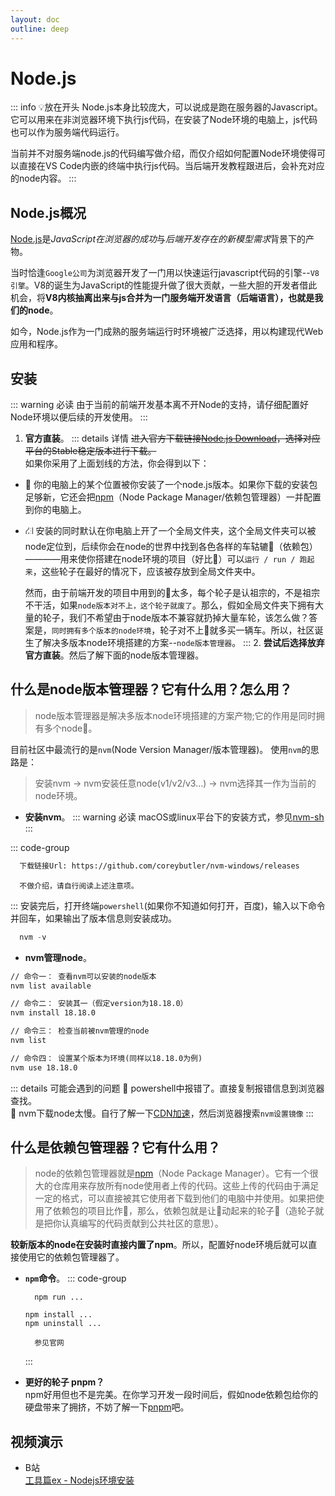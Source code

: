 ```yaml
---
layout: doc
outline: deep
---
```

# Node.js

::: info 💡放在开头
  Node.js本身比较庞大，可以说成是跑在服务器的Javascript。它可以用来在非浏览器环境下执行js代码，在安装了Node环境的电脑上，js代码也可以作为服务端代码运行。  

  当前并不对服务端node.js的代码编写做介绍，而仅介绍如何配置Node环境使得可以直接在VS Code内嵌的终端中执行js代码。当后端开发教程跟进后，会补充对应的node内容。
:::

## Node.js概况

  [Node.js](https://nodejs.org/zh-cn)是*JavaScript在浏览器的成功*与*后端开发存在的新模型需求*背景下的产物。

  当时恰逢`Google公司`为浏览器开发了一门用以快速运行javascript代码的引擎--`V8引擎`。V8的诞生为JavaScript的性能提升做了很大贡献，一些大胆的开发者借此机会，将**V8内核抽离出来与js合并为一门服务端开发语言（后端语言），也就是我们的node**。

  如今，Node.js作为一门成熟的服务端运行时环境被广泛选择，用以构建现代Web应用和程序。

## 安装

::: warning 必读
  由于当前的前端开发基本离不开Node的支持，请仔细配置好Node环境以便后续的开发使用。
:::

  1. **官方直装**。
::: details 详情
  ~~进入官方下载链接[Node.js Download](https://nodejs.org/en/download)，选择对应平台的Stable稳定版本进行下载。~~  
  如果你采用了上面划线的方法，你会得到以下：

- 🔪 你的电脑上的某个位置被你安装了一个node.js版本。如果你下载的安装包足够新，它还会把[npm](./Node.md#什么是依赖包管理器-它有什么用)（Node Package Manager/依赖包管理器）一并配置到你的电脑上。
- ⛜  安装的同时默认在你电脑上开了一个全局文件夹，这个全局文件夹可以被node定位到，后续你会在node的世界中找到各色各样的车轱辘🛞（依赖包）————用来使你搭建在node环境的项目（好比🚗）可以`运行 / run / 跑起来`，这些轮子在最好的情况下，应该被存放到全局文件夹中。  
  
  然而，由于前端开发的项目中用到的🛞太多，每个轮子是认祖宗的，不是祖宗不干活，如果`node版本对不上，这个轮子就废了`。那么，假如全局文件夹下拥有大量的轮子，我们不希望由于node版本不兼容就扔掉大量车轮，该怎么做？答案是，`同时拥有多个版本的node环境`，轮子对不上🚗就多买一辆车。所以，社区诞生了解决多版本node环境搭建的方案--`node版本管理器`。
:::
  2. **尝试后选择放弃官方直装**。然后了解下面的node版本管理器。

## 什么是node版本管理器？它有什么用？怎么用？
  
  > node版本管理器是解决多版本node环境搭建的方案产物;它的作用是同时拥有多个node🚗。  

  目前社区中最流行的是`nvm`(Node Version Manager/版本管理器)。
  使用`nvm`的思路是：  
  > 安装nvm -> nvm安装任意node(v1/v2/v3...) -> nvm选择其一作为当前的node环境。

- **安装nvm**。
::: warning 必读
  macOS或linux平台下的安装方式，参见[nvm-sh](https://github.com/nvm-sh/nvm#installing-and-updating)
:::

::: code-group

```md [windows]
  下载链接Url: https://github.com/coreybutler/nvm-windows/releases
```

``` [macOS或linux]
  不做介绍，请自行阅读上述注意项。
```

:::
安装完后，打开终端`powershell`(如果你不知道如何打开，百度)，输入以下命令并回车，如果输出了版本信息则安装成功。

```powershell
  nvm -v
```

- **nvm管理node**。

```txt
// 命令一： 查看nvm可以安装的node版本
nvm list available

// 命令二： 安装其一（假定version为18.18.0）
nvm install 18.18.0

// 命令三： 检查当前被nvm管理的node
nvm list

// 命令四： 设置某个版本为环境(同样以18.18.0为例)
nvm use 18.18.0

```

::: details 可能会遇到的问题
  🐞 powershell中报错了。直接复制报错信息到浏览器查找。  
  🐌 nvm下载node太慢。自行了解一下[CDN加速](https://zhuanlan.zhihu.com/p/28940451)，然后浏览器搜索`nvm设置镜像`
:::

## 什么是依赖包管理器？它有什么用？
  >
  > node的依赖包管理器就是[npm](https://www.npmjs.com/)（Node Package Manager）。它有一个很大的仓库用来存放所有node使用者上传的代码。这些上传的代码由于满足一定的格式，可以直接被其它使用者下载到他们的电脑中并使用。如果把使用了依赖包的项目比作🚗，那么，依赖包就是让🚗动起来的轮子🛞（造轮子就是把你认真编写的代码贡献到公共社区的意思）。
  >
  **较新版本的node在安装时直接内置了npm**。所以，配置好node环境后就可以直接使用它的依赖包管理器了。

- **`npm`命令**。
  ::: code-group

    ```shell [执行脚本]
      npm run ...
    ```

    ```shell [安装、卸载依赖]
    npm install ... 
    npm uninstall ...
    ```

    ```shell [更多]
      参见官网
    ```

  :::
- **更好的轮子 pnpm？**  
  npm好用但也不是完美。在你学习开发一段时间后，假如node依赖包给你的硬盘带来了拥挤，不妨了解一下[pnpm](https://pnpm.io/zh/motivation)吧。

## 视频演示

- B站  
   [工具篇ex - Nodejs环境安装](https://www.bilibili.com/video/BV1xw411y74r/)
